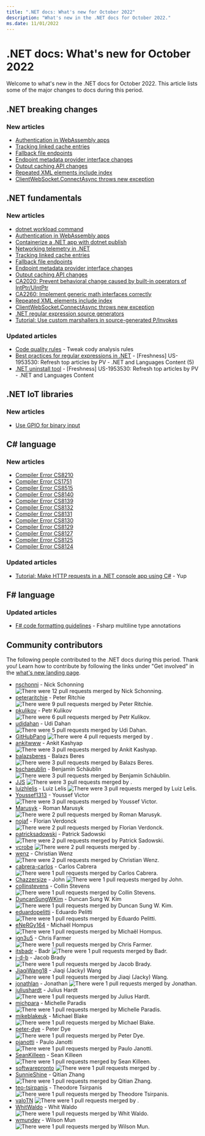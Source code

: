 ```yaml
---
title: ".NET docs: What's new for October 2022"
description: "What's new in the .NET docs for October 2022."
ms.date: 11/01/2022
---
```


# .NET docs: What's new for October 2022

Welcome to what's new in the .NET docs for October 2022. This article lists some of the major changes to docs during this period.

## .NET breaking changes

### New articles

- [Authentication in WebAssembly apps](../core/compatibility/aspnet-core/7.0/wasm-app-authentication.md)
- [Tracking linked cache entries](../core/compatibility/core-libraries/7.0/memorycache-tracking.md)
- [Fallback file endpoints](../core/compatibility/aspnet-core/7.0/fallback-file-endpoints.md)
- [Endpoint metadata provider interface changes](../core/compatibility/aspnet-core/7.0/iendpointmetadataprovider-changes.md)
- [Output caching API changes](../core/compatibility/aspnet-core/7.0/output-caching-renames.md)
- [Repeated XML elements include index](../core/compatibility/extensions/6.0/repeated-xml-elements.md)
- [ClientWebSocket.ConnectAsync throws new exception](../core/compatibility/networking/7.0/connectasync-argumentexception.md)

## .NET fundamentals

### New articles

- [dotnet workload command](../core/tools/dotnet-workload.md)
- [Authentication in WebAssembly apps](../core/compatibility/aspnet-core/7.0/wasm-app-authentication.md)
- [Containerize a .NET app with dotnet publish](../core/docker/publish-as-container.md)
- [Networking telemetry in .NET](../fundamentals/networking/networking-telemetry.md)
- [Tracking linked cache entries](../core/compatibility/core-libraries/7.0/memorycache-tracking.md)
- [Fallback file endpoints](../core/compatibility/aspnet-core/7.0/fallback-file-endpoints.md)
- [Endpoint metadata provider interface changes](../core/compatibility/aspnet-core/7.0/iendpointmetadataprovider-changes.md)
- [Output caching API changes](../core/compatibility/aspnet-core/7.0/output-caching-renames.md)
- [CA2020: Prevent behavioral change caused by built-in operators of IntPtr/UIntPtr](../fundamentals/code-analysis/quality-rules/ca2020.md)
- [CA2260: Implement generic math interfaces correctly](../fundamentals/code-analysis/quality-rules/ca2260.md)
- [Repeated XML elements include index](../core/compatibility/extensions/6.0/repeated-xml-elements.md)
- [ClientWebSocket.ConnectAsync throws new exception](../core/compatibility/networking/7.0/connectasync-argumentexception.md)
- [.NET regular expression source generators](../standard/base-types/regular-expression-source-generators.md)
- [Tutorial: Use custom marshallers in source-generated P/Invokes](../standard/native-interop/tutorial-custom-marshaller.md)

### Updated articles

- [Code quality rules](../fundamentals/code-analysis/quality-rules/index.md) - Tweak cody analysis rules
- [Best practices for regular expressions in .NET](../standard/base-types/best-practices.md) - [Freshness] US-1953530: Refresh top articles by PV - .NET and Languages Content (5)
- [.NET uninstall tool](../core/additional-tools/uninstall-tool.md) - [Freshness] US-1953530: Refresh top articles by PV - .NET and Languages Content

## .NET IoT libraries

### New articles

- [Use GPIO for binary input](../iot/tutorials/gpio-input.md)

## C# language

### New articles

- [Compiler Error CS8210](../csharp/language-reference/compiler-messages/cs8210.md)
- [Compiler Error CS1751](../csharp/language-reference/compiler-messages/cs1751.md)
- [Compiler Error CS8515](../csharp/language-reference/compiler-messages/cs8515.md)
- [Compiler Error CS8140](../csharp/language-reference/compiler-messages/cs8140.md)
- [Compiler Error CS8139](../csharp/language-reference/compiler-messages/cs8139.md)
- [Compiler Error CS8132](../csharp/language-reference/compiler-messages/cs8132.md)
- [Compiler Error CS8131](../csharp/language-reference/compiler-messages/cs8131.md)
- [Compiler Error CS8130](../csharp/language-reference/compiler-messages/cs8130.md)
- [Compiler Error CS8129](../csharp/language-reference/compiler-messages/cs8129.md)
- [Compiler Error CS8127](../csharp/language-reference/compiler-messages/cs8127.md)
- [Compiler Error CS8125](../csharp/language-reference/compiler-messages/cs8125.md)
- [Compiler Error CS8124](../csharp/language-reference/compiler-messages/cs8124.md)

### Updated articles

- [Tutorial: Make HTTP requests in a .NET console app using C\#](../csharp/tutorials/console-webapiclient.md) - Yup

## F# language

### Updated articles

- [F# code formatting guidelines](../fsharp/style-guide/formatting.md) - Fsharp multiline type annotations

## Community contributors

The following people contributed to the .NET docs during this period. Thank you! Learn how to contribute by following the links under "Get involved" in the [what's new landing page](index.yml).

- [nschonni](https://github.com/nschonni) - Nick Schonning ![There were 12 pull requests merged by Nick Schonning.](https://img.shields.io/badge/Merged%20Pull%20Requests-12-green)
- [peteraritchie](https://github.com/peteraritchie) - Peter Ritchie ![There were 9 pull requests merged by Peter Ritchie.](https://img.shields.io/badge/Merged%20Pull%20Requests-9-green)
- [pkulikov](https://github.com/pkulikov) - Petr Kulikov ![There were 6 pull requests merged by Petr Kulikov.](https://img.shields.io/badge/Merged%20Pull%20Requests-6-green)
- [udidahan](https://github.com/udidahan) - Udi Dahan ![There were 5 pull requests merged by Udi Dahan.](https://img.shields.io/badge/Merged%20Pull%20Requests-5-green)
- [GitHubPang](https://github.com/GitHubPang) ![There were 4 pull requests merged by .](https://img.shields.io/badge/Merged%20Pull%20Requests-4-green)
- [ankitwww](https://github.com/ankitwww) - Ankit Kashyap ![There were 3 pull requests merged by Ankit Kashyap.](https://img.shields.io/badge/Merged%20Pull%20Requests-3-green)
- [balazsberes](https://github.com/balazsberes) - Balazs Beres ![There were 3 pull requests merged by Balazs Beres.](https://img.shields.io/badge/Merged%20Pull%20Requests-3-green)
- [bschaeublin](https://github.com/bschaeublin) - Benjamin Schäublin ![There were 3 pull requests merged by Benjamin Schäublin.](https://img.shields.io/badge/Merged%20Pull%20Requests-3-green)
- [JJS](https://github.com/JJS) ![There were 3 pull requests merged by .](https://img.shields.io/badge/Merged%20Pull%20Requests-3-green)
- [luizhlelis](https://github.com/luizhlelis) - Luiz Lelis ![There were 3 pull requests merged by Luiz Lelis.](https://img.shields.io/badge/Merged%20Pull%20Requests-3-green)
- [Youssef1313](https://github.com/Youssef1313) - Youssef Victor ![There were 3 pull requests merged by Youssef Victor.](https://img.shields.io/badge/Merged%20Pull%20Requests-3-green)
- [Marusyk](https://github.com/Marusyk) - Roman Marusyk ![There were 2 pull requests merged by Roman Marusyk.](https://img.shields.io/badge/Merged%20Pull%20Requests-2-green)
- [nojaf](https://github.com/nojaf) - Florian Verdonck ![There were 2 pull requests merged by Florian Verdonck.](https://img.shields.io/badge/Merged%20Pull%20Requests-2-green)
- [patricksadowski](https://github.com/patricksadowski) - Patrick Sadowski ![There were 2 pull requests merged by Patrick Sadowski.](https://img.shields.io/badge/Merged%20Pull%20Requests-2-green)
- [vcrobe](https://github.com/vcrobe) ![There were 2 pull requests merged by .](https://img.shields.io/badge/Merged%20Pull%20Requests-2-green)
- [wenz](https://github.com/wenz) - Christian Wenz ![There were 2 pull requests merged by Christian Wenz.](https://img.shields.io/badge/Merged%20Pull%20Requests-2-green)
- [cabrera-carlos](https://github.com/cabrera-carlos) - Carlos Cabrera ![There were 1 pull requests merged by Carlos Cabrera.](https://img.shields.io/badge/Merged%20Pull%20Requests-1-green)
- [Chazzersize](https://github.com/Chazzersize) - John ![There were 1 pull requests merged by John.](https://img.shields.io/badge/Merged%20Pull%20Requests-1-green)
- [collinstevens](https://github.com/collinstevens) - Collin Stevens ![There were 1 pull requests merged by Collin Stevens.](https://img.shields.io/badge/Merged%20Pull%20Requests-1-green)
- [DuncanSungWKim](https://github.com/DuncanSungWKim) - Duncan Sung W. Kim ![There were 1 pull requests merged by Duncan Sung W. Kim.](https://img.shields.io/badge/Merged%20Pull%20Requests-1-green)
- [eduardopelitti](https://github.com/eduardopelitti) - Eduardo Pelitti ![There were 1 pull requests merged by Eduardo Pelitti.](https://img.shields.io/badge/Merged%20Pull%20Requests-1-green)
- [eNeRGy164](https://github.com/eNeRGy164) - Michaël Hompus ![There were 1 pull requests merged by Michaël Hompus.](https://img.shields.io/badge/Merged%20Pull%20Requests-1-green)
- [ign3u5](https://github.com/ign3u5) - Chris Farmer ![There were 1 pull requests merged by Chris Farmer.](https://img.shields.io/badge/Merged%20Pull%20Requests-1-green)
- [itsbadr](https://github.com/itsbadr) - Badr ![There were 1 pull requests merged by Badr.](https://img.shields.io/badge/Merged%20Pull%20Requests-1-green)
- [j-d-b](https://github.com/j-d-b) - Jacob Brady ![There were 1 pull requests merged by Jacob Brady.](https://img.shields.io/badge/Merged%20Pull%20Requests-1-green)
- [JiaqiWang18](https://github.com/JiaqiWang18) - Jiaqi (Jacky) Wang ![There were 1 pull requests merged by Jiaqi (Jacky) Wang.](https://img.shields.io/badge/Merged%20Pull%20Requests-1-green)
- [jonathlan](https://github.com/jonathlan) - Jonathan ![There were 1 pull requests merged by Jonathan.](https://img.shields.io/badge/Merged%20Pull%20Requests-1-green)
- [juliushardt](https://github.com/juliushardt) - Julius Hardt ![There were 1 pull requests merged by Julius Hardt.](https://img.shields.io/badge/Merged%20Pull%20Requests-1-green)
- [michpara](https://github.com/michpara) - Michelle Paradis ![There were 1 pull requests merged by Michelle Paradis.](https://img.shields.io/badge/Merged%20Pull%20Requests-1-green)
- [mikeblakeuk](https://github.com/mikeblakeuk) - Michael Blake ![There were 1 pull requests merged by Michael Blake.](https://img.shields.io/badge/Merged%20Pull%20Requests-1-green)
- [peter-dye](https://github.com/peter-dye) - Peter Dye ![There were 1 pull requests merged by Peter Dye.](https://img.shields.io/badge/Merged%20Pull%20Requests-1-green)
- [pjanotti](https://github.com/pjanotti) - Paulo Janotti ![There were 1 pull requests merged by Paulo Janotti.](https://img.shields.io/badge/Merged%20Pull%20Requests-1-green)
- [SeanKilleen](https://github.com/SeanKilleen) - Sean Killeen ![There were 1 pull requests merged by Sean Killeen.](https://img.shields.io/badge/Merged%20Pull%20Requests-1-green)
- [softwarepronto](https://github.com/softwarepronto) ![There were 1 pull requests merged by .](https://img.shields.io/badge/Merged%20Pull%20Requests-1-green)
- [SunnieShine](https://github.com/SunnieShine) - Qitian Zhang ![There were 1 pull requests merged by Qitian Zhang.](https://img.shields.io/badge/Merged%20Pull%20Requests-1-green)
- [teo-tsirpanis](https://github.com/teo-tsirpanis) - Theodore Tsirpanis ![There were 1 pull requests merged by Theodore Tsirpanis.](https://img.shields.io/badge/Merged%20Pull%20Requests-1-green)
- [valoTN](https://github.com/valoTN) ![There were 1 pull requests merged by .](https://img.shields.io/badge/Merged%20Pull%20Requests-1-green)
- [WhitWaldo](https://github.com/WhitWaldo) - Whit Waldo ![There were 1 pull requests merged by Whit Waldo.](https://img.shields.io/badge/Merged%20Pull%20Requests-1-green)
- [wmundev](https://github.com/wmundev) - Wilson Mun ![There were 1 pull requests merged by Wilson Mun.](https://img.shields.io/badge/Merged%20Pull%20Requests-1-green)
